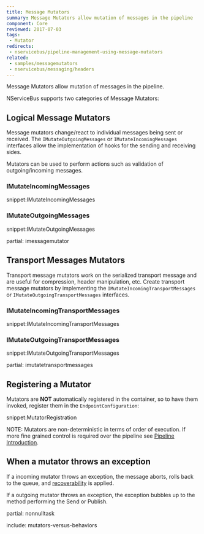 ```yaml
---
title: Message Mutators
summary: Message Mutators allow mutation of messages in the pipeline
component: Core
reviewed: 2017-07-03
tags:
 - Mutator
redirects:
 - nservicebus/pipeline-management-using-message-mutators
related:
 - samples/messagemutators
 - nservicebus/messaging/headers
---
```


Message Mutators allow mutation of messages in the pipeline.

NServiceBus supports two categories of Message Mutators:


## Logical Message Mutators

Message mutators change/react to individual messages being sent or received. The `IMutateOutgoingMessages` or `IMutateIncomingMessages` interfaces allow the implementation of hooks for the sending and receiving sides.

Mutators can be used to perform actions such as validation of outgoing/incoming messages.


### IMutateIncomingMessages

snippet:IMutateIncomingMessages


### IMutateOutgoingMessages

snippet:IMutateOutgoingMessages


partial: imessagemutator


## Transport Messages Mutators

Transport message mutators work on the serialized transport message and are useful for compression, header manipulation, etc.
Create transport message mutators by implementing the `IMutateIncomingTransportMessages` or `IMutateOutgoingTransportMessages` interfaces.


### IMutateIncomingTransportMessages

snippet:IMutateIncomingTransportMessages


### IMutateOutgoingTransportMessages

snippet:IMutateOutgoingTransportMessages


partial: imutatetransportmessages


## Registering a Mutator

Mutators are **NOT** automatically registered in the container, so to have them invoked, register them in the `EndpointConfiguration`:

snippet:MutatorRegistration

NOTE: Mutators are non-deterministic in terms of order of execution. If more fine grained control is required over the pipeline see [Pipeline Introduction](/nservicebus/pipeline/manipulate-with-behaviors.md).


## When a mutator throws an exception

If a incoming mutator throws an exception, the message aborts, rolls back to the queue, and [recoverability](/nservicebus/recoverability/) is applied.

If a outgoing mutator throws an exception, the exception bubbles up to the method performing the Send or Publish.

partial: nonnulltask

include: mutators-versus-behaviors
